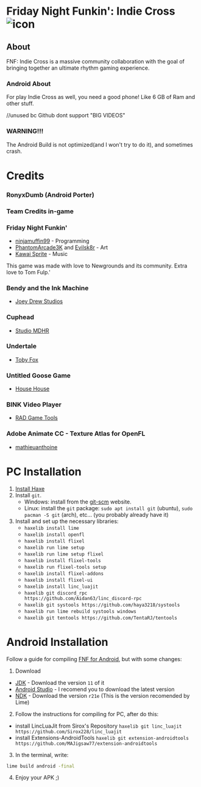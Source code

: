 # Friday Night Funkin': Indie Cross ![icon](assets/compileData/icon32.png)
## About
FNF: Indie Cross is a massive community collaboration with the goal of bringing together an ultimate rhythm gaming experience.

### Android About
For play Indie Cross as well, you need a good phone!
Like 6 GB of Ram and other stuff.

<!--
### Android Gameplay
![preview](.github/PreviewStuff/mobizen_20230104_214737.mp4) --> //unused bc Github dont support "BIG VIDEOS"

### WARNING!!! 
The Android Build is not optimized(and I won't try to do it), and sometimes crash.

# Credits
### RonyxDumb (Android Porter)
### Team Credits in-game

### Friday Night Funkin'
 - [ninjamuffin99](https://twitter.com/ninja_muffin99) - Programming
 - [PhantomArcade3K](https://twitter.com/phantomarcade3k) and [Evilsk8r](https://twitter.com/evilsk8r) - Art
 - [Kawai Sprite](https://twitter.com/kawaisprite) - Music

This game was made with love to Newgrounds and its community. Extra love to Tom Fulp.'

### Bendy and the Ink Machine
 - [Joey Drew Studios](https://twitter.com/joeydrewstu)

### Cuphead
 - [Studio MDHR](https://twitter.com/studiomdhr)

### Undertale
 - [Toby Fox](https://twitter.com/tobyfox)

### Untitled Goose Game
 - [House House](https://twitter.com/house_house_)

### BINK Video Player
 - [RAD Game Tools](http://www.radgametools.com/)

### Adobe Animate CC - Texture Atlas for OpenFL
 - [mathieuanthoine](https://github.com/mathieuanthoine)


# PC Installation
1. [Install Haxe](https://haxe.org/download)
2. Install `git`.
	- Windows: install from the [git-scm](https://git-scm.com/downloads) website.
	- Linux: install the `git` package: `sudo apt install git` (ubuntu), `sudo pacman -S git` (arch), etc... (you probably already have it)
3. Install and set up the necessary libraries:
	- `haxelib install lime`
	- `haxelib install openfl`
	- `haxelib install flixel`
	- `haxelib run lime setup`
	- `haxelib run lime setup flixel`
	- `haxelib install flixel-tools`
	- `haxelib run flixel-tools setup`
	- `haxelib install flixel-addons`
	- `haxelib install flixel-ui`
	- `haxelib install linc_luajit`
	- `haxelib git discord_rpc https://github.com/Aidan63/linc_discord-rpc`
	- `haxelib git systools https://github.com/haya3218/systools`
	- `haxelib run lime rebuild systools windows`
	- `haxelib git tentools https://github.com/TentaRJ/tentools`
	
# Android Installation
Follow a guide for compiling [FNF for Android](https://github.com/RonyxDumb/FNF-Android-Porting-Guide), but with some changes:
1. Download
* [JDK](https://www.oracle.com/java/technologies/javase/javase-jdk8-downloads.html) - Download the version `11` of it
* [Android Studio](https://developer.android.com/studio) - I recomend you to download the latest version
* [NDK](https://developer.android.com/ndk/downloads/older_releases?hl=fi) - Download the version  `r21e` (This is the version recomended by Lime)

2. Follow the instructions for compiling for PC, after do this:
- install LincLuaJit from Sirox's Repository
  `haxelib git linc_luajit https://github.com/Sirox228/linc_luajit`
- install Extensions-AndroidTools 
  `haxelib git extension-androidtools https://github.com/MAJigsaw77/extension-androidtools`
  
 3. In the terminal, write:
 ```cmd
 lime build android -final
 ```
 
 4. Enjoy your APK ;)
  
